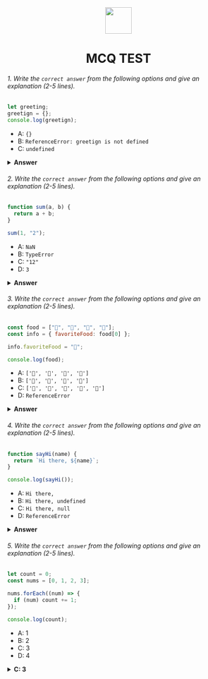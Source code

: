 <div align="center">
  <img height="60" src="https://edurev.gumlet.io/AllImages/original/ApplicationImages/CourseImages/944e5d47-8c55-4a89-91e5-22ab5f2798fc_CI.png">
  <h1>MCQ TEST</h1>
</div>

###### 1. Write the `correct answer` from the following options and give an explanation (2-5 lines).

```javascript
let greeting;
greetign = {};
console.log(greetign);
```

- A: `{}`
- B: `ReferenceError: greetign is not defined`
- C: `undefined`

<details><summary><b>Answer</b></summary>
<p>

#### Answer: A: `{}`

<i>let greetings called but there isn't any value provide, so this will not effect on any function, and then greeting ={}, there greeting provide a empty object, that's why now greeting value is a empty object, so that consol.log will be a {}</i>

</p>
</details>

###### 2. Write the `correct answer` from the following options and give an explanation (2-5 lines).

```javascript
function sum(a, b) {
  return a + b;
}

sum(1, "2");
```

- A: `NaN`
- B: `TypeError`
- C: `"12"`
- D: `3`

<details><summary><b>Answer</b></summary>
<p>

#### Answer: C: `"12"`

<i>There is a function called sum, that will sum a+b, we can see in the bottom, there is sum(1, "2"), here one is a number and 2 is string, so we know that number are string when you will try to sum, string will not do sum, string will always place beside the number, so, that's why 2 which is string will beside the number 1 and the result return 12, which is a string.</i>

</p>
</details>

###### 3. Write the `correct answer` from the following options and give an explanation (2-5 lines).

```javascript
const food = ["🍕", "🍫", "🥑", "🍔"];
const info = { favoriteFood: food[0] };

info.favoriteFood = "🍝";

console.log(food);
```

- A: `['🍕', '🍫', '🥑', '🍔']`
- B: `['🍝', '🍫', '🥑', '🍔']`
- C: `['🍝', '🍕', '🍫', '🥑', '🍔']`
- D: `ReferenceError`

<details><summary><b>Answer</b></summary>
<p>

#### Answer: A: `['🍕', '🍫', '🥑', '🍔']`

<i>In this code, the array of food are showing, after that there is a new variable called info, and the info is the 0 index means the first property on the array, but when it's consol.log it's just want to check the food, which is unchangable because there is no push or pop or any other command which will include that info there, so the array will be same, no change. </i>

</p>
</details>

###### 4. Write the `correct answer` from the following options and give an explanation (2-5 lines).

```javascript
function sayHi(name) {
  return `Hi there, ${name}`;
}

console.log(sayHi());
```

- A: `Hi there,`
- B: `Hi there, undefined`
- C: `Hi there, null`
- D: `ReferenceError`

<details><summary><b>Answer</b></summary>
<p>

#### Answer: B: `Hi there, undefined`

<i>In the code the sayHi function expects a name parameter, but when i wanna  call it, there i don't pass any argument. that's why it will result in an error because i'm trying to check undefined perametter. </i></p>
</details>

###### 5. Write the `correct answer` from the following options and give an explanation (2-5 lines).

```javascript
let count = 0;
const nums = [0, 1, 2, 3];

nums.forEach((num) => {
  if (num) count += 1;
});

console.log(count);
```

- A: 1
- B: 2
- C: 3
- D: 4

<details><summary><b> C: 3</b></summary>
<p>

#### Answer: ?

<i>In this code initial number is 0. and then there is a array of 4 numbers. Then the forEach method will iterates through each element of the nums array. in nums array is has 0, 1, 2, 3. this code will count the number of truthy values in the array, which are 1, 2, 3. Therefore, the final value will be be 3.</i>

</p>
</details>
